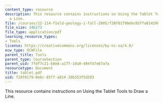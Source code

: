 ```yaml
---
content_type: resource
description: This resource contains instructions on Using the Tablet Tools to Draw
  a Line.
file: /courses/12-114-field-geology-i-fall-2005/f20f01790ebc85ffa01439b353f5d203_tablet.pdf
file_size: 346273
file_type: application/pdf
learning_resource_types:
- Tools
license: https://creativecommons.org/licenses/by-nc-sa/4.0/
ocw_type: OCWFile
parent_title: Tools
parent_type: CourseSection
parent_uid: 7fdf7c21-b8e8-a177-1da0-484f47e67a7a
resourcetype: Document
title: tablet.pdf
uid: f20f0179-0ebc-85ff-a014-39b353f5d203
---
```

This resource contains instructions on Using the Tablet Tools to Draw a Line.